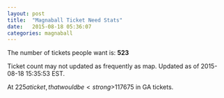 ```yaml
---
layout: post
title:  "Magnaball Ticket Need Stats"
date:   2015-08-18 05:36:07
categories: magnaball
---
```


The number of tickets people want is: <strong>523</strong>

Ticket count may not updated as frequently as map. Updated as of 2015-08-18 15:35:53 EST.

At $225 a ticket, that would be <strong>$117675</strong> in GA tickets.